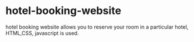# hotel-booking-website
hotel booking website allows you to reserve your room in a particular hotel, HTML,CSS, javascript is used.
